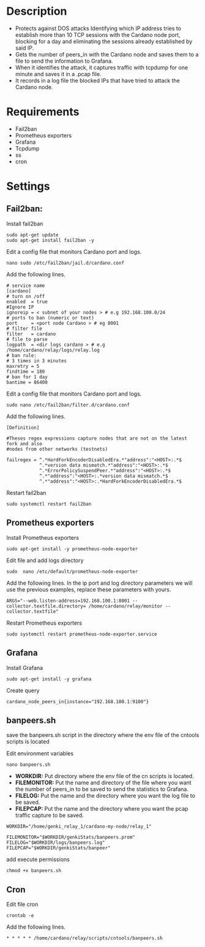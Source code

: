 # Description

- Protects against DOS attacks Identifying which IP address tries to establish more than 10 TCP sessions with the Cardano node port, blocking for a day and eliminating the sessions already established by said IP.
- Gets the number of peers_in with the Cardano node and saves them to a file to send the information to Grafana.
- When it identifies the attack, it captures traffic with tcpdump for one minute and saves it in a .pcap file.
- It records in a log file the blocked IPs that have tried to attack the Cardano node.

# Requirements

- Fail2ban
- Prometheus exporters
- Grafana
- Tcpdump
- ss
- cron

# Settings
## Fail2ban:

Install fail2ban


```
sudo apt-get update
sudo apt-get install fail2ban -y
```

Edit a config file that monitors Cardano port and logs.

```
nano sudo /etc/fail2ban/jail.d/cardano.conf
```

Add the following lines.

```
# service name
[cardano]
# turn on /off
enabled  = true
#Ignore IP
ignoreip = < subnet of your nodes > # e.g 192.168.100.0/24 
# ports to ban (numeric or text)
port     = <port node Cardano > # eg 8001
# filter file
filter   = cardano
# file to parse
logpath  = <dir logs cardano > # e.g /home/cardano/relay/logs/relay.log
# ban rule:
# 3 times in 3 minutes
maxretry = 5
findtime = 180
# ban for 1 day
bantime = 86400
```

Edit a config file that monitors Cardano port and logs.

```
sudo nano /etc/fail2ban/filter.d/cardano.conf
```

Add the following lines.

```
[Definition]

#Theses regex expressions capture nodes that are not on the latest fork and also
#nodes from other networks (testnets)

failregex = ^.*HardForkEncoderDisabledEra.*"address":"<HOST>:.*$
            ^.*version data mismatch.*"address":"<HOST>:.*$
            ^.*ErrorPolicySuspendPeer.*"address":"<HOST>:.*$
            ^.*"address":"<HOST>:.*version data mismatch.*$
            ^.*"address":"<HOST>:.*HardForkEncoderDisabledEra.*$
```

Restart fail2ban

```
sudo systemctl restart fail2ban
```

## Prometheus exporters

Install Prometheus exporters

```
sudo apt-get install -y prometheus-node-exporter
```

Edit file and add logs directory

```
sudo  nano /etc/default/prometheus-node-exporter
```

Add the following lines. In the ip port and log directory parameters we will use the previous examples, replace these parameters with yours.

```
ARGS="--web.listen-address=192.168.100.1:8001 --collector.textfile.directory= /home/cardano/relay/monitor --collector.textfile"
```

Restart Prometheus exporters

```
sudo systemctl restart prometheus-node-exporter.service 
```

## Grafana

Install Grafana

```
sudo apt-get install -y grafana
```

Create query

```
cardano_node_peers_in{instance="192.168.100.1:9100"}
```

## banpeers.sh

save the banpeers.sh script in the directory where the env file of the cntools scripts is located

Edit environment variables

```
nano banpeers.sh
```
- **WORKDIR:** Put directory where the env file of the cn scripts is located.
- **FILEMONITOR:** Put the name and directory of the file where you want the number of peers_in to be saved to send the statistics to Grafana.
- **FILELOG:** Put the name and the directory where you want the log file to be saved.
- **FILEPCAP:** Put the name and the directory where you want the pcap traffic capture to be saved.

```
WORKDIR="/home/genki_relay_1/cardano-my-node/relay_1"

FILEMONITOR="$WORKDIR/genkiStats/banpeers.prom"
FILELOG="$WORKDIR/logs/banpeers.log"
FILEPCAP="$WORKDIR/genkiStats/banpeer"
```

add execute permissions

```
chmod +x banpeers.sh
```

## Cron

Edit file cron

```
crontab -e
```

Add the following lines.

```
* * * * * /home/cardano/relay/scripts/cntools/banpeers.sh
```
